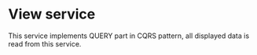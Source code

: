 # View service

This service implements QUERY part in CQRS pattern, all displayed data is read from this service.